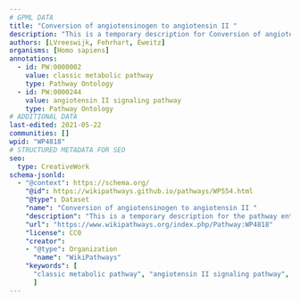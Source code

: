 ```yaml
---
# GPML DATA
title: "Conversion of angiotensinogen to angiotensin II "
description: "This is a temporary description for Conversion of angiotensinogen to angiotensin II "
authors: [LVreeswijk, Fehrhart, Eweitz]
organisms: [Homo sapiens]
annotations:
  - id: PW:0000002
    value: classic metabolic pathway
    type: Pathway Ontology
  - id: PW:0000244
    value: angiotensin II signaling pathway
    type: Pathway Ontology
# ADDITIONAL DATA
last-edited: 2021-05-22
communities: []
wpid: "WP4818"
# STRUCTURED METADATA FOR SEO
seo:
  type: CreativeWork
schema-jsonld:
  - "@context": https://schema.org/
    "@id": https://wikipathways.github.io/pathways/WP554.html
    "@type": Dataset
    "name": "Conversion of angiotensinogen to angiotensin II "
    "description": "This is a temporary description for the pathway entitled: Conversion of angiotensinogen to angiotensin II "
    "url": "https://www.wikipathways.org/index.php/Pathway:WP4818"
    "license": CC0
    "creator":
    - "@type": Organization
      "name": "WikiPathways"
    "keywords": [
      "classic metabolic pathway", "angiotensin II signaling pathway",
      ]
---
```

